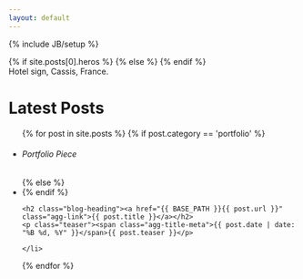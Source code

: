 ```yaml
---
layout: default
---
```

{% include JB/setup %}
<div class="pic-hero">
  {% if site.posts[0].heros %}
  <span data-picture data-alt="Image of whatever">
    <span data-src="/assets/images/{{ site.posts[0].hero }}" data-media="(min-width: 880px)"></span>
  </span>
  {% else %} 
  <span data-picture data-alt="Image of whatever">
    <span data-src="/assets/images/random/cassis-large.jpg" data-media="(min-width: 880px)"></span>
  </span>
  {% endif %}
  <div class="caption">Hotel sign, Cassis, France.</div>
</div>
<div class="content-inner content-inner--hero">
<h1 class="latest hidesmall">Latest Posts</h1>

<ul class="vertical-list">
  {% for post in site.posts %}
    {% if post.category == 'portfolio' %}
      <li class="portfolio-post">
        <h6 class="slug">Portfolio Piece</h6>
    {% else %}
      <li class="blog-post">
    {% endif %}
    
    <h2 class="blog-heading"><a href="{{ BASE_PATH }}{{ post.url }}" class="agg-link">{{ post.title }}</a></h2>
    <p class="teaser"><span class="agg-title-meta">{{ post.date | date: "%B %d, %Y" }}</span>{{ post.teaser }}</p>

    </li>
  {% endfor %}
</ul>
</div>